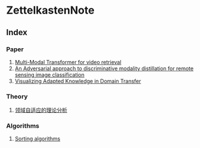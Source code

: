 # ZettelkastenNote
## Index
### Paper
1. [Multi-Modal Transformer for video retrieval](202106201727_-paper-multi-modal-transformer-for-video-retrieval.md)<br>
2. [An Adversarial approach to discriminative modality distillation for remote sensing image classification](202106211618_-paper-an-adversarial-approach-to-discriminative-modality-distillation-for-remote-sensing-image-classification.md)
3. [Visualizing Adapted Knowledge in Domain Transfer](202107031659_-paper-visualizing-adapted-knowledge-in-domain-transfer.md)
### Theory
1. [领域自适应的理论分析](202106262100_-theory-领域自适应的理论分析.md)
### Algorithms
1. [Sorting algorithms](202107012030_-algorithm-sorting-algorithm.md)
